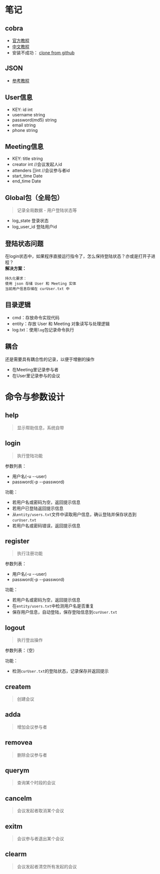 # 笔记

## cobra

- [官方教程](https://github.com/spf13/cobra#getting-started)
- [中文教程](https://www.cnblogs.com/borey/p/5715641.html)
- 安装不成功： [clone from github](https://github.com/golang/text)


## JSON

- [参考教程](https://blog.go-zh.org/json-and-go)

## User信息

- KEY: id int
- username string
- password(md5) string
- email string
- phone string


## Meeting信息

- KEY: title string
- creator int //会议发起人id
- attenders []int //会议参与者id
- start_time Date 
- end_time Date

## Global包（全局包）

> 记录全局数据 - 用户登陆状态等

- log_state 登录状态
- log_user_id 登陆用户id

## 登陆状态问题

在login状态中，如果程序直接运行指令了，怎么保持登陆状态？亦或是打开子进程？<br>
**解决方案：**
```
持久化要求：
使用 json 存储 User 和 Meeting 实体
当前用户信息存储在 curUser.txt 中
```

## 目录逻辑 

- cmd：存放命令实现代码
- entity：存放 User 和 Meeting 对象读写与处理逻辑
- log.txt：使用```log```包记录命令执行

## 耦合

还是需要具有耦合性的记录，以便于增删的操作
- 在Meeting里记录参与者
- 在User里记录参与的会议



# 命令与参数设计

## help

> 显示帮助信息，系统自带

## login

> 执行登陆功能

参数列表：

- 用户名(-u --user)
- password(-p --password)

功能：
- 若用户名或密码为空，返回提示信息
- 若用户已登陆返回提示信息
- 从```entity/users.txt```文件中读取用户信息，确认登陆并保存状态到```curUser.txt```
- 若用户名或密码错误，返回提示信息

## register

> 执行注册功能

参数列表：
- 用户名(-u --user)
- password(-p --password)

功能：
- 若用户名或密码为空，返回提示信息
- 在```entity/users.txt```中检测用户名是否重复
- 保存用户信息，自动登陆，保存登陆信息到```curUser.txt```

## logout

> 执行登出操作

参数列表：（空）

功能：
- 检测```curUser.txt```的登陆状态，记录保存并返回提示

## createm

> 创建会议

## adda

> 增加会议参与者

## removea

> 删除会议参与者

## querym

> 查询某个时段的会议

## cancelm

> 会议发起者取消某个会议

## exitm

> 会议参与者退出某个会议

## clearm

> 会议发起者清空所有发起的会议